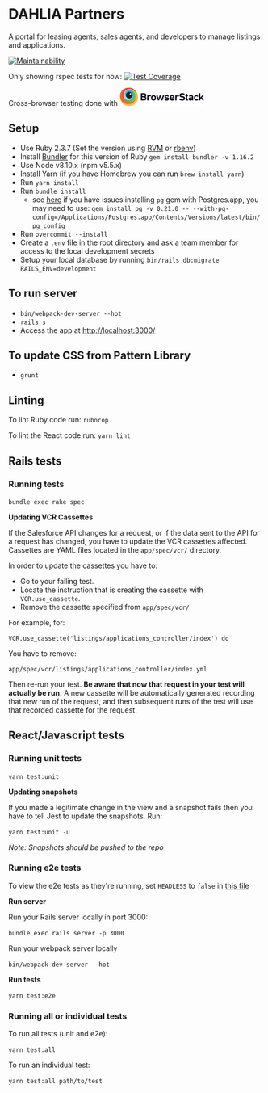# DAHLIA Partners

A portal for leasing agents, sales agents, and developers to manage listings and applications.

[![Maintainability](https://api.codeclimate.com/v1/badges/9e8566f1a7a92c4eca3e/maintainability)](https://codeclimate.com/github/Exygy/sf-dahlia-lap/maintainability)

Only showing rspec tests for now:
[![Test Coverage](https://api.codeclimate.com/v1/badges/9e8566f1a7a92c4eca3e/test_coverage)](https://codeclimate.com/github/Exygy/sf-dahlia-lap/test_coverage)

Cross-browser testing done with <a href="https://www.browserstack.com/"><img src="./Browserstack-logo@2x.png?raw=true" height="36" ></a>

## Setup
* Use Ruby 2.3.7 (Set the version using [RVM](https://rvm.io/rvm/install) or [rbenv](https://github.com/rbenv/rbenv))
* Install [Bundler](https://github.com/bundler/bundler) for this version of Ruby `gem install bundler -v 1.16.2`
* Use Node v8.10.x (npm v5.5.x)
* Install Yarn (if you have Homebrew you can run `brew install yarn`)
* Run `yarn install`
* Run `bundle install`
  - see [here](https://stackoverflow.com/a/19850273/260495) if you have issues installing `pg` gem with Postgres.app, you may need to use: `gem install pg -v 0.21.0 -- --with-pg-config=/Applications/Postgres.app/Contents/Versions/latest/bin/pg_config`
* Run `overcommit --install`
* Create a `.env` file in the root directory and ask a team member for access to the local development secrets
* Setup your local database by running `bin/rails db:migrate RAILS_ENV=development`

## To run server
* `bin/webpack-dev-server --hot`
* `rails s`
* Access the app at [http://localhost:3000/](http://localhost:3000/)

## To update CSS from Pattern Library
* `grunt`

## Linting

To lint Ruby code run: `rubocop`

To lint the React code run: `yarn lint`


## Rails tests

### Running tests

`bundle exec rake spec`

**Updating VCR Cassettes**

If the Salesforce API changes for a request, or if the data sent to the API for a request has changed, you have to update the VCR cassettes affected. Cassettes are YAML files located in the `app/spec/vcr/` directory.

In order to update the cassettes you have to:

* Go to your failing test.
* Locate the instruction that is creating the cassette with `VCR.use_cassette`.
* Remove the cassette specified from `app/spec/vcr/`

For example, for:
```
VCR.use_cassette('listings/applications_controller/index') do
```

You have to remove:
```
app/spec/vcr/listings/applications_controller/index.yml
```

Then re-run your test. **Be aware that now that request in your test will actually be run.** A new cassette will be automatically generated recording that new run of the request, and then subsequent runs of the test will use that recorded cassette for the request.

## React/Javascript tests

### Running unit tests

`yarn test:unit`

**Updating snapshots**

If you made a legitimate change in the view and a snapshot fails then you have to tell Jest to update the snapshots. Run:

`yarn test:unit -u`

_Note: Snapshots should be pushed to the repo_

### Running e2e tests

To view the e2e tests as they're running, set `HEADLESS` to `false` in [this file](https://github.com/Exygy/sf-dahlia-lap/blob/master/spec/javascript/support/puppeteer/consts.js)

**Run server**

Run your Rails server locally in port 3000:

`bundle exec rails server -p 3000`

Run your webpack server locally

`bin/webpack-dev-server --hot`

**Run tests**

`yarn test:e2e`


### Running all or individual tests

To run all tests (unit and e2e):

`yarn test:all`

To run an individual test:

`yarn test:all path/to/test`
